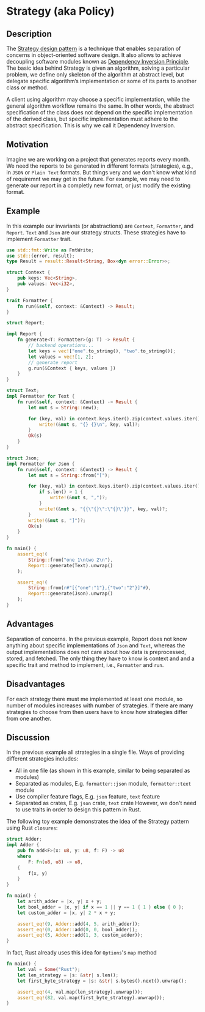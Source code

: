 # Strategy (aka Policy)

## Description

The [Strategy design pattern](https://en.wikipedia.org/wiki/Strategy_pattern) is a technique that enables separation of concerns in object-oriented software design.
It also allows to achieve decoupling software modules known as [Dependency Inversion Principle](https://en.wikipedia.org/wiki/Dependency_inversion_principle).
The basic idea behind Strategy is given an algorithm, solving a particular problem, we define only skeleton of the algorithm at abstract level, but delegate specific algorithm’s implementation or some of its parts to another class or method.

A client using algorithm may choose a specific implementation, while the general algorithm workflow remains the same.
In other words, the abstract specification of the class does not depend on the specific implementation of the derived class, but specific implementation must adhere to the abstract specification.
This is why we call it Dependency Inversion.

## Motivation

Imagine we are working on a project that generates reports every month. 
We need the reports to be generated in different formats (strategies), e.g., in `JSON` or `Plain Text` formats. 
But things very and we don't know what kind of requiremnt we may get in the future. 
For example, we may need to generate our report in a completly new format, 
or just modify the existing format. 
## Example

In this example our invariants (or abstractions) are `Context`, `Formatter`, and `Report`. 
`Text` and `Json` are our strategy structs. 
These strategies have to implement `Formatter` trait.

```rust
use std::fmt::Write as FmtWrite;
use std::{error, result};
type Result = result::Result<String, Box<dyn error::Error>>;

struct Context {
    pub keys: Vec<String>,
    pub values: Vec<i32>,
}

trait Formatter {
    fn run(&self, context: &Context) -> Result;
}

struct Report;

impl Report {
    fn generate<T: Formatter>(g: T) -> Result {
        // backend operations...
        let keys = vec!["one".to_string(), "two".to_string()];
        let values = vec![1, 2];
        // generate report
        g.run(&Context { keys, values })
    }
}

struct Text;
impl Formatter for Text {
    fn run(&self, context: &Context) -> Result {
        let mut s = String::new();

        for (key, val) in context.keys.iter().zip(context.values.iter()) {
            write!(&mut s, "{} {}\n", key, val)?;
        }
        Ok(s)
    }
}

struct Json;
impl Formatter for Json {
    fn run(&self, context: &Context) -> Result {
        let mut s = String::from("[");

        for (key, val) in context.keys.iter().zip(context.values.iter()) {
            if s.len() > 1 {
                write!(&mut s, ",")?;
            }
            write!(&mut s, "{{\"{}\":\"{}\"}}", key, val)?;
        }
        write!(&mut s, "]")?;
        Ok(s)
    }
}

fn main() {
    assert_eq!(
        String::from("one 1\ntwo 2\n"),
        Report::generate(Text).unwrap()
    );

    assert_eq!(
        String::from(r#"[{"one":"1"},{"two":"2"}]"#),
        Report::generate(Json).unwrap()
    );
}

```


## Advantages

Separation of concerns. In the previous example, Report does not know anything about specific implementations of `Json` and `Text`, whereas the output implementations does not care about how data is preprocessed, stored, and fetched. 
The only thing they have to know is context and and a specific trait and method to implement, i.e., `Formatter` and `run`. 

## Disadvantages

For each strategy there must me implemented at least one module, so number of modules increases with number of strategies.
If there are many strategies to choose from then users have to know how strategies differ from one another.

## Discussion

In the previous example all strategies in a single file.
Ways of providing different strategies includes:

- All in one file (as shown in this example, similar to being separated as modules)
- Separated as modules, E.g. `formatter::json` module, `formatter::text` module
- Use compiler feature flags, E.g. `json` feature, `text` feature 
- Separated as crates, E.g. `json` crate, `text` crate
However, we don't need to use traits in order to design this pattern in Rust.

The following toy example demonstrates the idea of the Strategy pattern using Rust `closures`:

```rust
struct Adder;
impl Adder {
    pub fn add<F>(x: u8, y: u8, f: F) -> u8
    where
        F: Fn(u8, u8) -> u8,
    {
        f(x, y)
    }
}

fn main() {
    let arith_adder = |x, y| x + y;
    let bool_adder = |x, y| if x == 1 || y == 1 { 1 } else { 0 };
    let custom_adder = |x, y| 2 * x + y;

    assert_eq!(9, Adder::add(4, 5, arith_adder));
    assert_eq!(0, Adder::add(0, 0, bool_adder));
    assert_eq!(5, Adder::add(1, 3, custom_adder));
}

```

In fact, Rust already uses this idea for `Options`'s `map` method

```rust
fn main() {
    let val = Some("Rust");
    let len_strategy = |s: &str| s.len();
    let first_byte_strategy = |s: &str| s.bytes().next().unwrap();

    assert_eq!(4, val.map(len_strategy).unwrap());
    assert_eq!(82, val.map(first_byte_strategy).unwrap());
}

```
